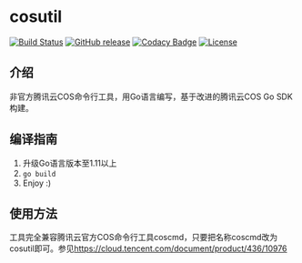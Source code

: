# cosutil

[![Build Status](https://img.shields.io/travis/com/huanght1997/cosutil)](https://travis-ci.com/huanght1997/cosutil)
[![GitHub release](https://img.shields.io/github/v/release/huanght1997/cosutil)](https://github.com/huanght1997/cosutil/releases)
[![Codacy Badge](https://api.codacy.com/project/badge/Grade/c16589b2374f44e194cfc2a4060c8580)](https://app.codacy.com/manual/huanght1997/cosutil?utm_source=github.com&utm_medium=referral&utm_content=huanght1997/cosutil&utm_campaign=Badge_Grade_Dashboard)
[![License](https://img.shields.io/github/license/huanght1997/cosutil?color=orange)](https://github.com/huanght1997/cosutil/blob/master/LICENSE)

## 介绍

非官方腾讯云COS命令行工具，用Go语言编写，基于改进的腾讯云COS Go SDK构建。

## 编译指南

1.  升级Go语言版本至1.11以上
2.  `go build`
3.  Enjoy :)

## 使用方法

工具完全兼容腾讯云官方COS命令行工具coscmd，只要把名称coscmd改为cosutil即可。参见<https://cloud.tencent.com/document/product/436/10976>
